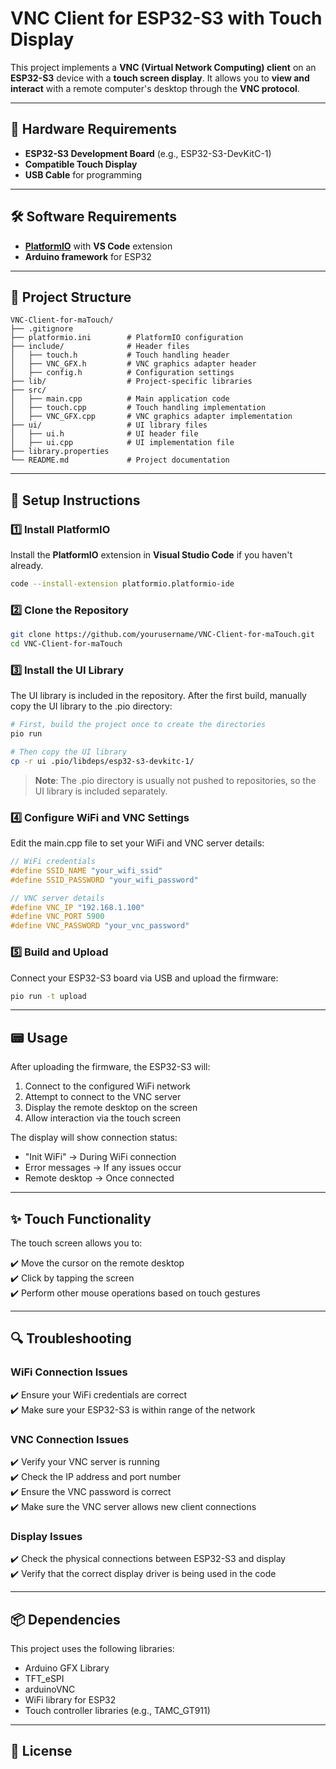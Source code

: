 # **VNC Client for ESP32-S3 with Touch Display**

This project implements a **VNC (Virtual Network Computing) client** on an **ESP32-S3** device with a **touch screen display**. It allows you to **view and interact** with a remote computer's desktop through the **VNC protocol**.

---

## 📌 **Hardware Requirements**

- **ESP32-S3 Development Board** (e.g., ESP32-S3-DevKitC-1)
- **Compatible Touch Display**
- **USB Cable** for programming

---

## 🛠 **Software Requirements**

- [**PlatformIO**](https://platformio.org/) with **VS Code** extension
- **Arduino framework** for ESP32  

---

## 📁 **Project Structure**

```plaintext
VNC-Client-for-maTouch/
├── .gitignore  
├── platformio.ini        # PlatformIO configuration  
├── include/              # Header files  
│   ├── touch.h           # Touch handling header  
│   ├── VNC_GFX.h         # VNC graphics adapter header  
│   ├── config.h          # Configuration settings  
├── lib/                  # Project-specific libraries  
├── src/  
│   ├── main.cpp          # Main application code  
│   ├── touch.cpp         # Touch handling implementation  
│   ├── VNC_GFX.cpp       # VNC graphics adapter implementation  
├── ui/                   # UI library files  
│   ├── ui.h              # UI header file  
│   ├── ui.cpp            # UI implementation file  
├── library.properties  
└── README.md             # Project documentation  
```

---

## 🚀 **Setup Instructions**

### **1️⃣ Install PlatformIO**

Install the **PlatformIO** extension in **Visual Studio Code** if you haven't already.

```bash
code --install-extension platformio.platformio-ide
```

### **2️⃣ Clone the Repository**

```bash
git clone https://github.com/yourusername/VNC-Client-for-maTouch.git
cd VNC-Client-for-maTouch
```

### **3️⃣ Install the UI Library**

The UI library is included in the repository. After the first build, manually copy the UI library to the .pio directory:

```bash
# First, build the project once to create the directories
pio run

# Then copy the UI library
cp -r ui .pio/libdeps/esp32-s3-devkitc-1/
```

> **Note**: The .pio directory is usually not pushed to repositories, so the UI library is included separately.

### **4️⃣ Configure WiFi and VNC Settings**

Edit the main.cpp file to set your WiFi and VNC server details:

```cpp
// WiFi credentials
#define SSID_NAME "your_wifi_ssid"
#define SSID_PASSWORD "your_wifi_password"

// VNC server details
#define VNC_IP "192.168.1.100"
#define VNC_PORT 5900
#define VNC_PASSWORD "your_vnc_password"
```

### **5️⃣ Build and Upload**

Connect your ESP32-S3 board via USB and upload the firmware:

```bash
pio run -t upload
```

---

## 📟 **Usage**

After uploading the firmware, the ESP32-S3 will:
1. Connect to the configured WiFi network
2. Attempt to connect to the VNC server
3. Display the remote desktop on the screen
4. Allow interaction via the touch screen

The display will show connection status:
- "Init WiFi" → During WiFi connection
- Error messages → If any issues occur
- Remote desktop → Once connected

---

## ✨ **Touch Functionality**

The touch screen allows you to:

✔️ Move the cursor on the remote desktop  
✔️ Click by tapping the screen  
✔️ Perform other mouse operations based on touch gestures  

---

## 🔍 **Troubleshooting**

### WiFi Connection Issues

✔️ Ensure your WiFi credentials are correct  
✔️ Make sure your ESP32-S3 is within range of the network  

### VNC Connection Issues

✔️ Verify your VNC server is running  
✔️ Check the IP address and port number  
✔️ Ensure the VNC password is correct  
✔️ Make sure the VNC server allows new client connections  

### Display Issues

✔️ Check the physical connections between ESP32-S3 and display  
✔️ Verify that the correct display driver is being used in the code  

---

## 📦 **Dependencies**

This project uses the following libraries:
- Arduino GFX Library
- TFT_eSPI
- arduinoVNC
- WiFi library for ESP32
- Touch controller libraries (e.g., TAMC_GT911)

---

## 📜 **License**

